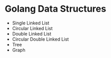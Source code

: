 # Golang Data Structures

* Single Linked List
* Circular Linked List
* Double Linked List
* Circular Double Linked List
* Tree
* Graph
